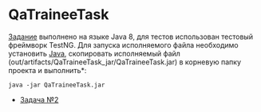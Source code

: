 # QaTraineeTask
[Задание](https://github.com/avito-tech/qa-into-CoE-trainee-task) выполнено на языке Java 8, для тестов использован тестовый фреймворк TestNG. 
Для запуска исполняемого файла необходимо установить [Java](https://www.java.com/ru/download/), скопировать исполняемый файл (out/artifacts/QaTraineeTask_jar/QaTraineeTask.jar) в корневую папку проекта и выполнить*: 
```
java -jar QaTraineeTask.jar
```

* [Задача №2](https://github.com/PavelNikolaidi/QaTraineeTask/blob/master/TaskTestData.md)
